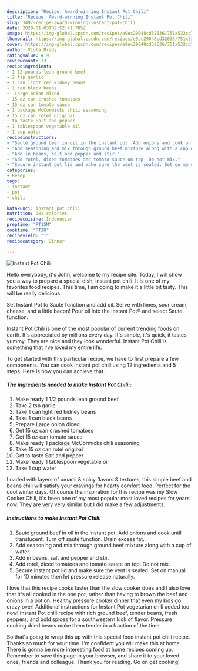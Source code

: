 ```yaml
---
description: "Recipe: Award-winning Instant Pot Chili"
title: "Recipe: Award-winning Instant Pot Chili"
slug: 3497-recipe-award-winning-instant-pot-chili
date: 2020-01-03T02:52:41.785Z
image: https://img-global.cpcdn.com/recipes/e9ec29048cd32636/751x532cq70/instant-pot-chili-recipe-main-photo.jpg
thumbnail: https://img-global.cpcdn.com/recipes/e9ec29048cd32636/751x532cq70/instant-pot-chili-recipe-main-photo.jpg
cover: https://img-global.cpcdn.com/recipes/e9ec29048cd32636/751x532cq70/instant-pot-chili-recipe-main-photo.jpg
author: Viola Brady
ratingvalue: 4.9
reviewcount: 13
recipeingredient:
- 1 12 pounds lean ground beef
- 2 tsp garlic
- 1 can light red kidney beans
- 1 can black beans
-  Large onion diced
- 15 oz can crushed tomatoes
- 15 oz can tomato sauce
- 1 package McCormicks chili seasoning
- 15 oz can rotel original
- to taste Salt and pepper
- 1 tablespoon vegetable oil
- 1 cup water
recipeinstructions:
- "Sauté ground beef in oil in the instant pot. Add onions and cook until translucent. Turn off sauté function. Drain excess fat."
- "Add seasoning and mix through ground beef mixture along with a cup of water."
- "Add in beans, salt and pepper and stir."
- "Add rotel, diced tomatoes and tomato sauce on top. Do not mix."
- "Secure instant pot lid and make sure the vent is sealed. Set on manual for 10 minutes then let pressure release naturally."
categories:
- Resep
tags:
- instant
- pot
- chili

katakunci: instant pot chili
nutrition: 281 calories
recipecuisine: Indonesian
preptime: "PT15M"
cooktime: "PT2H"
recipeyield: "1"
recipecategory: Dinner

---
```



![Instant Pot Chili](https://img-global.cpcdn.com/recipes/e9ec29048cd32636/751x532cq70/instant-pot-chili-recipe-main-photo.jpg)

Hello everybody, it's John, welcome to my recipe site. Today, I will show you a way to prepare a special dish, instant pot chili. It is one of my favorites food recipes. This time, I am going to make it a little bit tasty. This will be really delicious.

Set Instant Pot to Sauté function and add oil. Serve with limes, sour cream, cheese, and a little bacon! Pour oil into the Instant Pot® and select Saute function.

Instant Pot Chili is one of the most popular of current trending foods on earth. It's appreciated by millions every day. It's simple, it's quick, it tastes yummy. They are nice and they look wonderful. Instant Pot Chili is something that I've loved my entire life.


To get started with this particular recipe, we have to first prepare a few components. You can cook instant pot chili using 12 ingredients and 5 steps. Here is how you can achieve that.

##### The ingredients needed to make Instant Pot Chili::

1. Make ready 1 1/2 pounds lean ground beef
1. Take 2 tsp garlic
1. Take 1 can light red kidney beans
1. Take 1 can black beans
1. Prepare  Large onion diced
1. Get 15 oz can crushed tomatoes
1. Get 15 oz can tomato sauce
1. Make ready 1 package McCormicks chili seasoning
1. Take 15 oz can rotel original
1. Get to taste Salt and pepper
1. Make ready 1 tablespoon vegetable oil
1. Take 1 cup water


Loaded with layers of umami &amp; spicy flavors &amp; textures, this simple beef and beans chili will satisfy your cravings for hearty comfort food. Perfect for the cool winter days. Of course the inspiration for this recipe was my Slow Cooker Chili, it&#39;s been one of my most popular most loved recipes for years now. They are very very similar but I did make a few adjustments. 

##### Instructions to make Instant Pot Chili:

1. Sauté ground beef in oil in the instant pot. Add onions and cook until translucent. Turn off sauté function. Drain excess fat.
1. Add seasoning and mix through ground beef mixture along with a cup of water.
1. Add in beans, salt and pepper and stir.
1. Add rotel, diced tomatoes and tomato sauce on top. Do not mix.
1. Secure instant pot lid and make sure the vent is sealed. Set on manual for 10 minutes then let pressure release naturally.


I love that this recipe cooks faster than the slow cooker does and I also love that it&#39;s all cooked in the one pot, rather than having to brown the beef and onions in a pot on. Healthy pressure cooker dinner that even my kids go crazy over! Additional instructions for Instant Pot vegetarian chili added too now! Instant Pot chili recipe with rich ground beef, tender beans, fresh peppers, and bold spices for a southwestern kick of flavor. Pressure cooking dried beans make them tender in a fraction of the time. 

So that's going to wrap this up with this special food instant pot chili recipe. Thanks so much for your time. I'm confident you will make this at home. There is gonna be more interesting food at home recipes coming up. Remember to save this page in your browser, and share it to your loved ones, friends and colleague. Thank you for reading. Go on get cooking!
